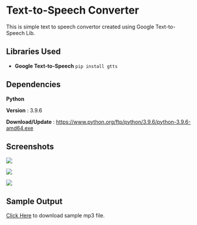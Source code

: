 # Text-to-Speech Converter
This is simple text to speech convertor created using Google Text-to-Speech Lib.


## Libraries Used
*	**Google Text-to-Speech** `pip install gtts`


## Dependencies 
**Python** 

**Version** : 3.9.6 

**Download/Update** : https://www.python.org/ftp/python/3.9.6/python-3.9.6-amd64.exe

## Screenshots
![](https://github.com/varunherlekar/texttospeech/blob/main/Screenshots/Screenshot%20(1).png?raw=true)

![](https://github.com/varunherlekar/texttospeech/blob/main/Screenshots/Screenshot%20(2).png?raw=true)

![](https://github.com/varunherlekar/texttospeech/blob/main/Screenshots/Screenshot%20(3).png?raw=true)

## Sample Output
[Click Here](https://github.com/varunherlekar/texttospeech/blob/main/test.mp3?raw=true) to download sample mp3 file.

